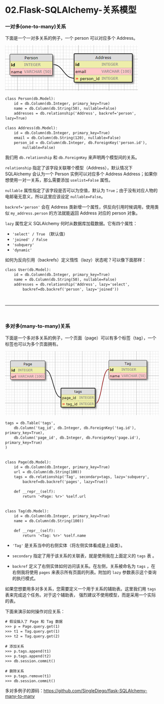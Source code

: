 # 02.Flask-SQLAlchemy-关系模型

### 一对多(one-to-many)关系

下面是一个一对多关系的例子，一个 person 可以对应多个 Address。

![数据库图示](https://github.com/SingleDiego/Flask-SQLAlchemy-Notes/blob/main/IMG/01.png)

```
class Person(db.Model):
    id = db.Column(db.Integer, primary_key=True)
    name = db.Column(db.String(50), nullable=False)
    addresses = db.relationship('Address', backref='person', lazy=True)

class Address(db.Model):
    id = db.Column(db.Integer, primary_key=True)
    email = db.Column(db.String(120), nullable=False)
    person_id = db.Column(db.Integer, db.ForeignKey('person.id'),
        nullable=False)
```

我们用 ``db.relationship`` 和 ``db.ForeignKey`` 来声明两个模型间的关系。

``relationship`` 指定了该字段关联哪个模型（Address），默认情况下 SQLAlchemy 会认为一个 Person 实例可以对应多个 Address Address；如果你想使用一对一关系，那么需要添加 ``uselist=False`` 属性。

``nullable`` 属性指定了该字段是否可以为空值，默认为 ``True``；由于没有对应人物的电邮毫无意义，所以这里应该设定 ``nullable=False``。

``backref='person'`` 会在 Address 类新增一个属性，供反向引用时候调用，使用类似 ``my_address.person`` 的方法就能返回 Address 对应的 person 对象。

``lazy`` 属性定义 SQLAlchemy 何时从数据库加载数据。它有四个属性：

* ``'select' / True`` （默认值）
* ``'joined' / False``
* ``'subquery'``
* ``'dynamic'`` 

如何为反向引用（backrefs）定义惰性（lazy）状态呢？可以像下面那样：

```
class User(db.Model):
    id = db.Column(db.Integer, primary_key=True)
    name = db.Column(db.String(50), nullable=False)
    addresses = db.relationship('Address', lazy='select',
        backref=db.backref('person', lazy='joined'))
```


<br>
<hr>
<br>



### 多对多(many-to-many)关系

下面是一个多对多关系的例子，一个页面（page）可以有多个标签（tag），一个标签也可以为多个页面拥有。

![数据库图示](https://github.com/SingleDiego/Flask-SQLAlchemy-Notes/blob/main/IMG/02.png)


```
tags = db.Table('tags',
    db.Column('tag_id', db.Integer, db.ForeignKey('tag.id'), primary_key=True),
    db.Column('page_id', db.Integer, db.ForeignKey('page.id'), primary_key=True)
)


class Page(db.Model):
    id = db.Column(db.Integer, primary_key=True)
    url = db.Column(db.String(100))
    tags = db.relationship('Tag', secondary=tags, lazy='subquery',
        backref=db.backref('pages', lazy=True))

    def __repr__(self):
        return '<Page: %r>' %self.url


class Tag(db.Model):
    id = db.Column(db.Integer, primary_key=True)
    name = db.Column(db.String(100))

    def __repr__(self):
        return '<Tag: %r>' %self.name
```

* ``'Tag'`` 是关系当中的右侧实体（将左侧实体看成是上级类）。

* ``secondary`` 指定了用于该关系的关联表，就是使用我在上面定义的 ``tags`` 表 。

* ``backref`` 定义了右侧实体如何访问该关系。在左侧，关系被命名为 ``tags`` ，在右侧我将使用 ``pages`` 来表示所有页面的列表。附加的 ``lazy`` 参数表示这个查询的执行模式。


如果您想要用多对多关系，您需要定义一个用于关系的辅助表。这里我们用 ``tags`` 表来完成这个任务。对于这个辅助表， 强烈建议不使用模型，而是采用一个实际的表。

下面来演示如何操作对应关系：
```
# 假设插入了 Page 和 Tag 数据
>>> p = Page.query.get(1)
>>> t1 = Tag.query.get(1)
>>> t2 = Tag.query.get(2)

# 添加关系
>>> p.tags.append(t1)
>>> p.tags.append(t2)
>>> db.session.commit()

# 删除关系
>>> p.tags.remove(t1)
>>> db.session.commit()
```

多对多例子的源码：https://github.com/SingleDiego/flask-SQLAlchemy-many-to-many

